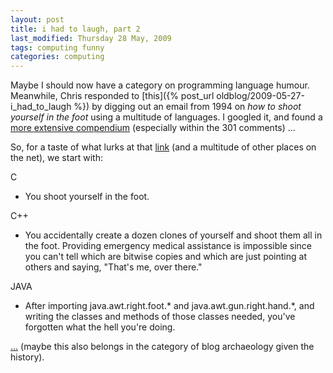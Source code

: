 ```yaml
---
layout: post
title: i had to laugh, part 2
last_modified: Thursday 28 May, 2009
tags: computing funny
categories: computing
---
```

Maybe I should now have a category on programming language humour. Meanwhile, Chris responded to [this]({% post_url oldblog/2009-05-27-i_had_to_laugh %}) by digging out an email from 1994 on *how
to shoot yourself in the foot* using a multitude of languages. I googled it, and
found a [more extensive compendium](http://www.fullduplex.org/humor/2006/10/how-to-shoot-yourself-in-the-foot-in-any-programming-language/) (especially within the 301 comments) ...

So, for a taste of what lurks at that [link](http://www.fullduplex.org/humor/2006/10/how-to-shoot-yourself-in-the-foot-in-any-programming-language/) (and a multitude of other places on the net), we start with:

C
* You shoot yourself in the foot.

C++
* You accidentally create a dozen clones of yourself and shoot them all in the foot. Providing emergency medical assistance is impossible since you can't tell which are bitwise copies and which are just pointing at others and saying, "That's me, over there."

JAVA
* After importing java.awt.right.foot.* and java.awt.gun.right.hand.*, and writing the classes and methods of those classes needed, you've forgotten what the hell you're doing.

[...](http://www.fullduplex.org/humor/2006/10/how-to-shoot-yourself-in-the-foot-in-any-programming-language/) (maybe this also belongs in the category of blog archaeology given the history).
